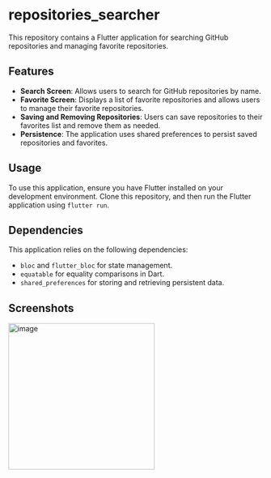# repositories_searcher

This repository contains a Flutter application for searching GitHub repositories and managing favorite repositories.

## Features

- **Search Screen**: Allows users to search for GitHub repositories by name.
- **Favorite Screen**: Displays a list of favorite repositories and allows users to manage their favorite repositories.
- **Saving and Removing Repositories**: Users can save repositories to their favorites list and remove them as needed.
- **Persistence**: The application uses shared preferences to persist saved repositories and favorites.

## Usage

To use this application, ensure you have Flutter installed on your development environment. Clone this repository, and then run the Flutter application using `flutter run`.

## Dependencies

This application relies on the following dependencies:
- `bloc` and `flutter_bloc` for state management.
- `equatable` for equality comparisons in Dart.
- `shared_preferences` for storing and retrieving persistent data.
  
## Screenshots

<img width="289" alt="image" src="https://github.com/KostiantynKi/repositories_searcher/assets/90638460/21b28a73-2fa7-4a56-b0b9-cedaffdb9901">

